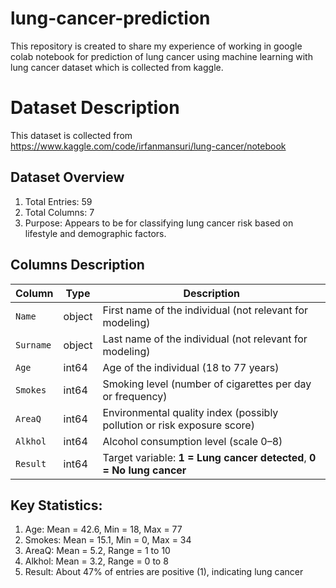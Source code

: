 # lung-cancer-prediction
This repository is created to share my experience of working in google colab notebook for prediction of lung cancer using machine learning with lung cancer dataset which is collected from kaggle.

# Dataset Description
This dataset is collected from https://www.kaggle.com/code/irfanmansuri/lung-cancer/notebook

## Dataset Overview
1. Total Entries: 59
2. Total Columns: 7
3. Purpose: Appears to be for classifying lung cancer risk based on lifestyle and demographic factors.

## Columns Description
| Column    | Type   | Description                                                             |
| --------- | ------ | ----------------------------------------------------------------------- |
| `Name`    | object | First name of the individual (not relevant for modeling)                |
| `Surname` | object | Last name of the individual (not relevant for modeling)                 |
| `Age`     | int64  | Age of the individual (18 to 77 years)                                  |
| `Smokes`  | int64  | Smoking level (number of cigarettes per day or frequency)               |
| `AreaQ`   | int64  | Environmental quality index (possibly pollution or risk exposure score) |
| `Alkhol`  | int64  | Alcohol consumption level (scale 0–8)                                   |
| `Result`  | int64  | Target variable: **1 = Lung cancer detected**, **0 = No lung cancer**   |

## Key Statistics:
1. Age: Mean = 42.6, Min = 18, Max = 77
2. Smokes: Mean = 15.1, Min = 0, Max = 34
3. AreaQ: Mean = 5.2, Range = 1 to 10
4. Alkhol: Mean = 3.2, Range = 0 to 8
5. Result: About 47% of entries are positive (1), indicating lung cancer


